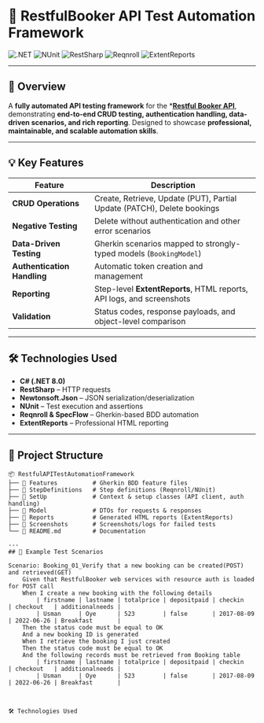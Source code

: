 # 🏨 RestfulBooker API Test Automation Framework

![.NET](https://img.shields.io/badge/.NET-8.0-blue)
![NUnit](https://img.shields.io/badge/NUnit-Testing-brightgreen)
![RestSharp](https://img.shields.io/badge/RestSharp-API-yellow)
![Reqnroll](https://img.shields.io/badge/Reqnroll-BDD-orange)
![ExtentReports](https://img.shields.io/badge/ExtentReports-Reporting-red)

---

## 🚀 Overview
A **fully automated API testing framework** for the ***[Restful Booker API](https://restful-booker.herokuapp.com/)**, demonstrating **end-to-end CRUD testing, authentication handling, data-driven scenarios, and rich reporting**. Designed to showcase **professional, maintainable, and scalable automation skills**.

---

## 💡 Key Features

| Feature | Description |
|---------|-------------|
| **CRUD Operations** | Create, Retrieve, Update (PUT), Partial Update (PATCH), Delete bookings |
| **Negative Testing** | Delete without authentication and other error scenarios |
| **Data-Driven Testing** | Gherkin scenarios mapped to strongly-typed models (`BookingModel`) |
| **Authentication Handling** | Automatic token creation and management |
| **Reporting** | Step-level **ExtentReports**, HTML reports, API logs, and screenshots |
| **Validation** | Status codes, response payloads, and object-level comparison |

---

## 🛠 Technologies Used

- **C# (.NET 8.0)**  
- **RestSharp** – HTTP requests  
- **Newtonsoft.Json** – JSON serialization/deserialization  
- **NUnit** – Test execution and assertions  
- **Reqnroll & SpecFlow** – Gherkin-based BDD automation  
- **ExtentReports** – Professional HTML reporting   
---
## 📂 Project Structure  

```text
📦 RestfulAPITestAutomationFramework  
├── 📂 Features          # Gherkin BDD feature files  
├── 📂 StepDefinitions   # Step definitions (Reqnroll/NUnit)  
├── 📂 SetUp             # Context & setup classes (API client, auth handling)  
├── 📂 Model             # DTOs for requests & responses  
├── 📂 Reports           # Generated HTML reports (ExtentReports)  
├── 📂 Screenshots       # Screenshots/logs for failed tests  
└── 📜 README.md         # Documentation  

---
## 🎯 Example Test Scenarios

Scenario: Booking_01_Verify that a new booking can be created(POST) and retrieved(GET)
	Given that RestfulBooker web services with resource auth is loaded for POST call
	When I create a new booking with the following details
		| firstname | lastname | totalprice | depositpaid | checkin    | checkout   | additionalneeds |
		| Usman     | Oye      | 523        | false       | 2017-08-09 | 2022-06-26 | Breakfast       |
	Then the status code must be equal to OK
	And a new booking ID is generated
	When I retrieve the booking I just created
	Then the status code must be equal to OK
	And the following records must be retrieved from Booking table
		| firstname | lastname | totalprice | depositpaid | checkin    | checkout   | additionalneeds |
		| Usman     | Oye      | 523        | false       | 2017-08-09 | 2022-06-26 | Breakfast       |



🛠 Technologies Used
